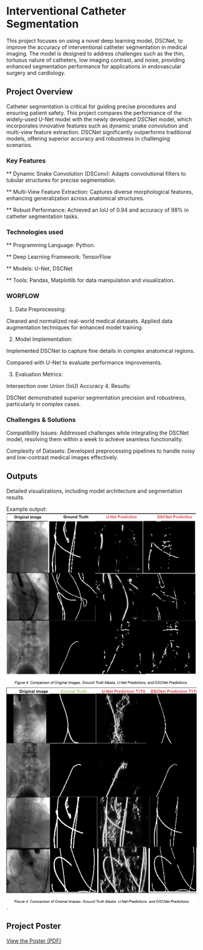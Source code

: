 # Interventional Catheter Segmentation
This project focuses on using a novel deep learning model, DSCNet, to improve the accuracy of interventional catheter segmentation in medical imaging. The model is designed to address challenges such as the thin, tortuous nature of catheters, low imaging contrast, and noise, providing enhanced segmentation performance for applications in endovascular surgery and cardiology.

## Project Overview
Catheter segmentation is critical for guiding precise procedures and ensuring patient safety. This project compares the performance of the widely-used U-Net model with the newly developed DSCNet model, which incorporates innovative features such as dynamic snake convolution and multi-view feature extraction. DSCNet significantly outperforms traditional models, offering superior accuracy and robustness in challenging scenarios.

### Key Features
** Dynamic Snake Convolution (DSConv): Adapts convolutional filters to tubular structures for precise segmentation.

** Multi-View Feature Extraction: Captures diverse morphological features, enhancing generalization across anatomical structures.

** Robust Performance: Achieved an IoU of 0.94 and accuracy of 98% in catheter segmentation tasks.

### Technologies used
** Programming Language: Python.

** Deep Learning Framework: TensorFlow

** Models: U-Net, DSCNet

** Tools: Pandas, Matplotlib for data manipulation and visualization.
### WORFLOW
1. Data Preprocessing:

Cleaned and normalized real-world medical datasets.
Applied data augmentation techniques for enhanced model training.

2. Model Implementation:

Implemented DSCNet to capture fine details in complex anatomical regions.

Compared with U-Net to evaluate performance improvements.

3. Evaluation Metrics:

Intersection over Union (IoU)
Accuracy
4. Results:

DSCNet demonstrated superior segmentation precision and robustness, particularly in complex cases.

### Challenges & Solutions
Compatibility Issues: Addressed challenges while integrating the DSCNet model, resolving them within a week to achieve seamless functionality.

Complexity of Datasets: Developed preprocessing pipelines to handle noisy and low-contrast medical images effectively.

## Outputs
Detailed visualizations, including model architecture and segmentation results.

Example output: 
![Sample Output](images/image.png)
![Sample Output](images/image2.png).

## Project Poster

[View the Poster (PDF)](poster/poster3.pdf)

